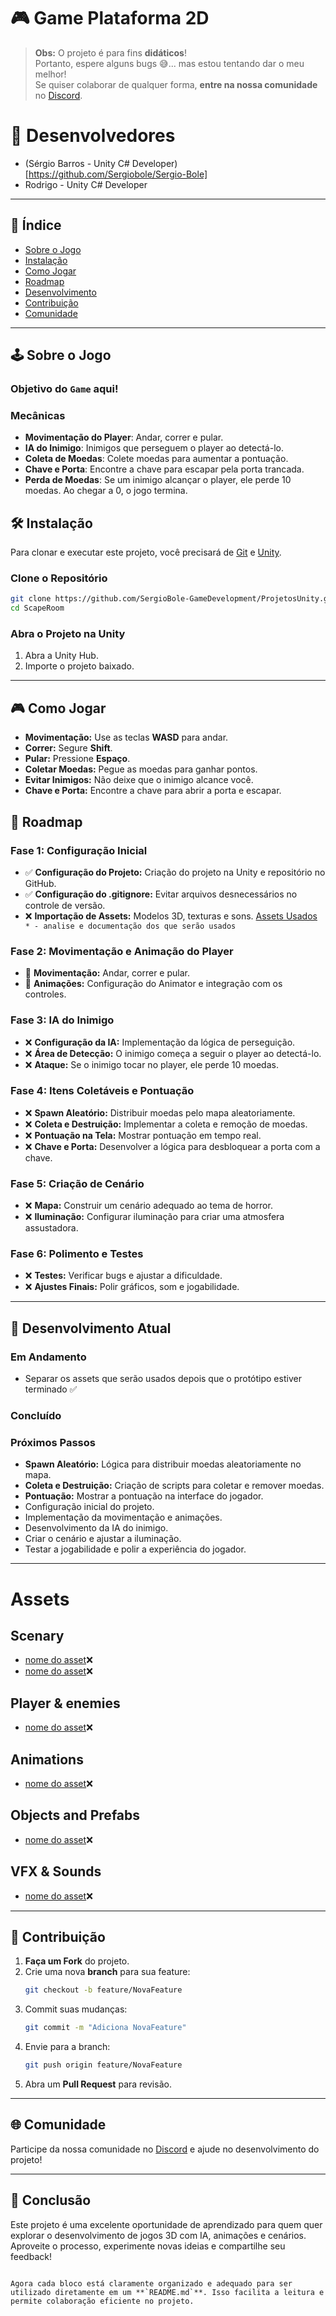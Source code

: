 
# 🎮 Game Plataforma 2D 

> **Obs:** O projeto é para fins **didáticos**!  
> Portanto, espere alguns bugs 😅... mas estou tentando dar o meu melhor!  
> Se quiser colaborar de qualquer forma, **entre na nossa comunidade** no [Discord](https://discord.gg/8pu9RgGBwn). 

# 🙎 Desenvolvedores
- (Sérgio Barros - Unity C# Developer)[https://github.com/Sergiobole/Sergio-Bole]
- Rodrigo - Unity C# Developer

----

## 📑 Índice  
- [Sobre o Jogo](#sobre-o-jogo)  
- [Instalação](#instalação)  
- [Como Jogar](#como-jogar)  
- [Roadmap](#roadmap)  
- [Desenvolvimento](#desenvolvimento)  
- [Contribuição](#contribuição)  
- [Comunidade](https://discord.gg/8pu9RgGBwn)  

---

## 🕹️ Sobre o Jogo  
### Objetivo do ``Game`` aqui!

### Mecânicas  
- **Movimentação do Player**: Andar, correr e pular.  
- **IA do Inimigo**: Inimigos que perseguem o player ao detectá-lo.  
- **Coleta de Moedas**: Colete moedas para aumentar a pontuação.  
- **Chave e Porta**: Encontre a chave para escapar pela porta trancada.  
- **Perda de Moedas**: Se um inimigo alcançar o player, ele perde 10 moedas. Ao chegar a 0, o jogo termina.  



## 🛠️ Instalação  
Para clonar e executar este projeto, você precisará de [Git](https://git-scm.com) e [Unity](https://unity.com).  

### Clone o Repositório  
```bash
git clone https://github.com/SergioBole-GameDevelopment/ProjetosUnity.git
cd ScapeRoom
``` 

### Abra o Projeto na Unity  
1. Abra a Unity Hub.  
2. Importe o projeto baixado.  


----------

## 🎮 Como Jogar  
- **Movimentação:** Use as teclas **WASD** para andar.  
- **Correr:** Segure **Shift**.  
- **Pular:** Pressione **Espaço**.  
- **Coletar Moedas:** Pegue as moedas para ganhar pontos.  
- **Evitar Inimigos:** Não deixe que o inimigo alcance você.  
- **Chave e Porta:** Encontre a chave para abrir a porta e escapar.  



## 🚧 Roadmap  

### Fase 1: Configuração Inicial  
- ✅ **Configuração do Projeto:** Criação do projeto na Unity e repositório no GitHub.  
- ✅ **Configuração do .gitignore:** Evitar arquivos desnecessários no controle de versão.  
- ❌ **Importação de Assets:** Modelos 3D, texturas e sons. [Assets Usados](#Assets)` * - analise e documentação dos que serão usados` 

### Fase 2: Movimentação e Animação do Player  
- 🚧 **Movimentação:** Andar, correr e pular.  
- 🚧 **Animações:** Configuração do Animator e integração com os controles.  

### Fase 3: IA do Inimigo  
- ❌ **Configuração da IA:** Implementação da lógica de perseguição.  
- ❌ **Área de Detecção:** O inimigo começa a seguir o player ao detectá-lo.  
- ❌ **Ataque:** Se o inimigo tocar no player, ele perde 10 moedas.  

### Fase 4: Itens Coletáveis e Pontuação  
- ❌ **Spawn Aleatório:** Distribuir moedas pelo mapa aleatoriamente.  
- ❌ **Coleta e Destruição:** Implementar a coleta e remoção de moedas.  
- ❌ **Pontuação na Tela:** Mostrar pontuação em tempo real.  
- ❌ **Chave e Porta:** Desenvolver a lógica para desbloquear a porta com a chave.  

### Fase 5: Criação de Cenário  
- ❌ **Mapa:** Construir um cenário adequado ao tema de horror.  
- ❌ **Iluminação:** Configurar iluminação para criar uma atmosfera assustadora.  

### Fase 6: Polimento e Testes  
- ❌ **Testes:** Verificar bugs e ajustar a dificuldade.  
- ❌ **Ajustes Finais:** Polir gráficos, som e jogabilidade.  

---

## 🔨 Desenvolvimento Atual  

### Em Andamento  
 - Separar os assets que serão usados depois que o protótipo estiver terminado ✅

### Concluído  


### Próximos Passos  
- **Spawn Aleatório:** Lógica para distribuir moedas aleatoriamente no mapa.  
- **Coleta e Destruição:** Criação de scripts para coletar e remover moedas.  
- **Pontuação:** Mostrar a pontuação na interface do jogador.  
- Configuração inicial do projeto.  
- Implementação da movimentação e animações.  
- Desenvolvimento da IA do inimigo.  
- Criar o cenário e ajustar a iluminação.  
- Testar a jogabilidade e polir a experiência do jogador.  

---
# Assets 
## Scenary
- [nome do asset](link)❌
- [nome do asset](link)❌

## Player & enemies
- [nome do asset](link)❌


## Animations
- [nome do asset](link)❌

## Objects and Prefabs
- [nome do asset](link)❌

## VFX & Sounds
- [nome do asset](link)❌



---
## 🤝 Contribuição  
1. **Faça um Fork** do projeto.  
2. Crie uma nova **branch** para sua feature:  
   ```bash
   git checkout -b feature/NovaFeature
   ```  
3. Commit suas mudanças:  
   ```bash
   git commit -m "Adiciona NovaFeature"
   ```  
4. Envie para a branch:  
   ```bash
   git push origin feature/NovaFeature
   ```  
5. Abra um **Pull Request** para revisão.  

---

## 🌐 Comunidade  
Participe da nossa comunidade no [Discord](https://discord.gg/8pu9RgGBwn) e ajude no desenvolvimento do projeto!  

---



## 🏁 Conclusão  
Este projeto é uma excelente oportunidade de aprendizado para quem quer explorar o desenvolvimento de jogos 3D com IA, animações e cenários. Aproveite o processo, experimente novas ideias e compartilhe seu feedback!

``` 

Agora cada bloco está claramente organizado e adequado para ser utilizado diretamente em um **`README.md`**. Isso facilita a leitura e permite colaboração eficiente no projeto.